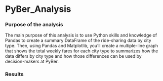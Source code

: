 # PyBer_Analysis

### Purpose of the analysis

The main purpose of this analysis is to use Python skills and knowledge of Pandas to create a summary DataFrame of the ride-sharing data by city type. Then, using Pandas and Matplotlib, you’ll create a multiple-line graph that shows the total weekly fares for each city type to summarizes how the data differs by city type and how those differences can be used by decision-makers at PyBer.

### Results
